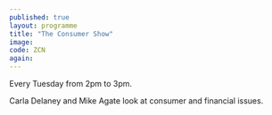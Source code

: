 ```yaml
---
published: true
layout: programme
title: "The Consumer Show"
image:
code: ZCN
again:
---
```


Every Tuesday from 2pm to 3pm.

Carla Delaney and Mike Agate look at consumer and financial issues.
